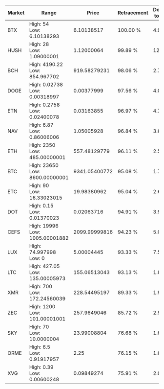 | Market | Range | Price| Retracement | Doubles to 50% |
| --- | --- | --- | --- | --- |
| BTX | High: 54<br />Low: 6.10138293 | 6.10138517 | 100.00 % | 4.93 |
| HUSH | High: 28<br />Low: 1.09000001 | 1.12000064 | 99.89 % | 12.99 |
| BCH | High: 4190.22<br />Low: 854.967702 | 919.58279231 | 98.06 % | 2.74 |
| DOGE | High: 0.02738<br />Low: 0.00318997 | 0.00377999 | 97.56 % | 4.04 |
| ETN | High: 0.2758<br />Low: 0.02400078 | 0.03163855 | 96.97 % | 4.74 |
| NAV | High: 6.87<br />Low: 0.86006006 | 1.05005928 | 96.84 % | 3.68 |
| ETH | High: 2350<br />Low: 485.00000001 | 557.48129779 | 96.11 % | 2.54 |
| BTC | High: 23650<br />Low: 8600.00000001 | 9341.05400772 | 95.08 % | 1.73 |
| ETC | High: 90<br />Low: 16.33023015 | 19.98380962 | 95.04 % | 2.66 |
| DOT | High: 0.15<br />Low: 0.01370023 | 0.02063716 | 94.91 % | 3.97 |
| CEFS | High: 19996<br />Low: 1005.00001882 | 2099.99999816 | 94.23 % | 5.00 |
| LUX | High: 74.997998<br />Low: 0 | 5.00004445 | 93.33 % | 7.50 |
| LTC | High: 427.05<br />Low: 135.00005973 | 155.06513043 | 93.13 % | 1.81 |
| XMR | High: 700<br />Low: 172.24560039 | 228.54495197 | 89.33 % | 1.91 |
| ZEC | High: 1200<br />Low: 101.00001001 | 257.9649046 | 85.72 % | 2.52 |
| SKY | High: 70<br />Low: 10.0000004 | 23.99008804 | 76.68 % | 1.67 |
| ORME | High: 6.5<br />Low: 0.91917957 | 2.25 | 76.15 % | 1.65 |
| XVG | High: 0.39<br />Low: 0.00600248 | 0.09849274 | 75.91 % | 2.01 |
